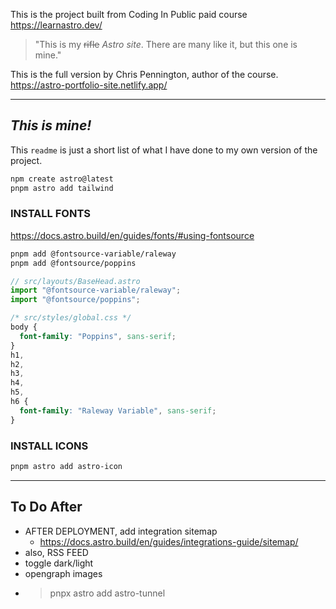 This is the project built from Coding In Public paid course https://learnastro.dev/

> "This is my ~~rifle~~ _Astro site_. There are many like it, but this one is mine."

This is the full version by Chris Pennington, author of the course.
https://astro-portfolio-site.netlify.app/

---

## _This is mine!_

This `readme` is just a short list of what I have done to my own version of the project.

```sh
npm create astro@latest
pnpm astro add tailwind
```

### INSTALL FONTS

https://docs.astro.build/en/guides/fonts/#using-fontsource

```sh
pnpm add @fontsource-variable/raleway
pnpm add @fontsource/poppins
```

```js
// src/layouts/BaseHead.astro
import "@fontsource-variable/raleway";
import "@fontsource/poppins";
```

```css
/* src/styles/global.css */
body {
  font-family: "Poppins", sans-serif;
}
h1,
h2,
h3,
h4,
h5,
h6 {
  font-family: "Raleway Variable", sans-serif;
}
```

### INSTALL ICONS

```sh
pnpm astro add astro-icon
```

---

<!-- Saturday, April 13, 2024 @ 07:39:48 PM -->

## To Do After

- AFTER DEPLOYMENT, add integration sitemap
  - https://docs.astro.build/en/guides/integrations-guide/sitemap/
- also, RSS FEED
- toggle dark/light
- opengraph images
- > pnpx astro add astro-tunnel
